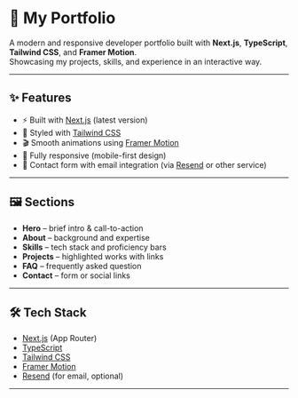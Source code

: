 # 🚀 My Portfolio

A modern and responsive developer portfolio built with **Next.js**, **TypeScript**, **Tailwind CSS**, and **Framer Motion**.  
Showcasing my projects, skills, and experience in an interactive way.

---

## ✨ Features

- ⚡ Built with [Next.js](https://nextjs.org/) (latest version)
- 🎨 Styled with [Tailwind CSS](https://tailwindcss.com/)
- 🎬 Smooth animations using [Framer Motion](https://www.framer.com/motion/)
- 📱 Fully responsive (mobile-first design)
- 📩 Contact form with email integration (via [Resend](https://resend.com/) or other service)

---

## 🖼️ Sections

- **Hero** – brief intro & call-to-action
- **About** – background and expertise
- **Skills** – tech stack and proficiency bars
- **Projects** – highlighted works with links
- **FAQ** – frequently asked question
- **Contact** – form or social links

---

## 🛠️ Tech Stack

- [Next.js](https://nextjs.org/) (App Router)
- [TypeScript](https://www.typescriptlang.org/)
- [Tailwind CSS](https://tailwindcss.com/)
- [Framer Motion](https://www.framer.com/motion/)
- [Resend](https://resend.com/) (for email, optional)

---
